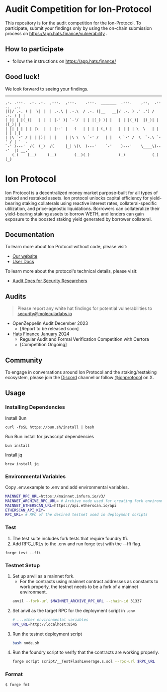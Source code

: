 # Audit Competition for Ion-Protocol
This repository is for the audit competition for the Ion-Protocol.
To participate, submit your findings only by using the on-chain submission process on https://app.hats.finance/vulnerability .
## How to participate
- follow the instructions on https://app.hats.finance/
## Good luck!
We look forward to seeing your findings.
* * *
```
,-. .---.  .-. .-.  ,---.  ,---.    .---.  _______  .---.    ,--,  .---.  ,-.     
|(|/ .-. ) |  \| |  | .-.\ | .-.\  / .-. )|__   __|/ .-. ) .' .') / .-. ) | |     
(_)| | |(_)|   | |  | |-' )| `-'/  | | |(_) )| |   | | |(_)|  |(_)| | |(_)| |     
| || | | | | |\  |  | |--' |   (   | | | | (_) |   | | | | \  \   | | | | | |     
| |\ `-' / | | |)|  | |    | |\ \  \ `-' /   | |   \ `-' /  \  `-.\ `-' / | `--.  
`-' )---'  /(  (_)  /(     |_| \)\  )---'    `-'    )---'    \____\)---'  |( __.' 
   (_)    (__)     (__)        (__)(_)             (_)            (_)     (_)     
```

# Ion Protocol
Ion Protocol is a decentralized money market purpose-built for all types of staked and restaked assets. Ion protocol unlocks capital efficiency for yield-bearing staking collaterals using reactive interest rates, collateral-specific utilization, and price-agnostic liquidations. Borrowers can collateralize their yield-bearing staking assets to borrow WETH, and lenders can gain exposure to the boosted staking yield generated by borrower collateral. 

## Documentation 

To learn more about Ion Protocol without code, please visit:
- [Our website](https://ionprotocol.io)
- [User Docs](https://docs.ionprotocol.io)

To learn more about the protocol's technical details, please visit:
- [Audit Docs for Security Researchers](https://ionprotocol.notion.site/Ion-Protocol-Audit-Docs-c871ff178bf54447bd28018cd5a88f75?pvs=74)

## Audits 
> Please report any white hat findings for potential vulnerabilities to security@molecularlabs.io

- OpenZeppelin Audit December 2023
    - [Report to be released soon]
- [Hats Finance January 2024](https://app.hats.finance/audit-competitions) 
    - Regular Audit and Formal Verification Competition with Certora
    - [Competition Ongoing]

## Community

To engage in conversations around Ion Protocol and the staking/restaking ecosystem, please join the [Discord](https://t.co/6np4WvIx70) channel or follow [@ionprotocol](https://twitter.com/ionprotocol) on X. 

## Usage

### Installing Dependencies 

Install Bun 
```shell
curl -fsSL https://bun.sh/install | bash 
```

Run Bun install for javascript dependencies
```shell
bun install
```

Install jq 
```shell
brew install jq 
```

### Environmental Variables 

Copy .env.example to .env and add environmental variables. 

```bash
MAINNET_RPC_URL=https://mainnet.infura.io/v3/
MAINNET_ARCHIVE_RPC_URL= # Archive node used for creating fork environments 
MAINNET_ETHERSCAN_URL=https://api.etherscan.io/api
ETHERSCAN_API_KEY=
RPC_URL= # RPC of the desired testnet used in deployment scripts
```

### Test

1. The test suite includes fork tests that require foundry ffi. 
2. Add RPC_URLs to the .env and run forge test with the --ffi flag. 
```shell
forge test --ffi 
```
### Testnet Setup
1. Set up anvil as a mainnet fork. 
    - For the contracts using mainnet contract addresses as constants to work properly, the testnet needs to be a fork of a mainnet environment. 
    ```bash 
    anvil --fork-url $MAINNET_ARCHIVE_RPC_URL --chain-id 31337
    ```
2. Set anvil as the target RPC for the deployment script in `.env`
    ```bash
    # ...other environmental variables 
    RPC_URL=http://localhost:8545 

    ```
3. Run the testnet deployment script 
    ```bash 
    bash node.sh 
    ```
4. Run the foundry script to verify that the contracts are working properly. 
    ```bash 
    forge script script/__TestFlashLeverage.s.sol --rpc-url $RPC_URL 
    ```

### Format

```bash
$ forge fmt
```
